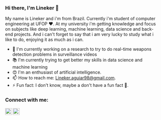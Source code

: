 ### Hi there, I'm Lineker :wave:

My name is Lineker and i'm from Brazil. Currently i'm student of computer engineering at UFOP :heart:.
At my university i'm getting knowledge and focus on subjects like deep learning, machine learning, data science and back-end projects. And i can't forget to say that
i am very lucky to study what i like to do, enjoying it as much as i can.

- :mag_right: I'm currently working on a research to try to do real-time
weapons detection problems in surveillance videos
- :books: I'm currently trying to get better my skills in data science and machine learning
- :heart_eyes: I'm an enthusiast of artificial intelligence.
- 📫 How to reach me: Lineker.aguiar98@gmail.com.
- ⚡ Fun fact: I don't know, maybe a don't have a fun fact :eyes:.

### Connect with me:

[<img align="left" alt="Lineker | LinkedIn" width="22px" src="https://cdn.jsdelivr.net/npm/simple-icons@v3/icons/linkedin.svg" />][linkedin]
[<img align="left" alt="Lineker | Instagram" width="22px" src="https://cdn.jsdelivr.net/npm/simple-icons@v3/icons/instagram.svg" />][instagram]

<br />


[linkedin]: https://www.linkedin.com/in/lineker-alcantara/
[instagram]: https://www.instagram.com/linekeraaguiar/

